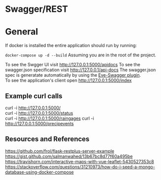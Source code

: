 # Swagger/REST

# General
If docker is installed the entire application should run by running:

`
docker-compose up -d --build
`
Assuming you are in the root of the project.  

To see the Swgger UI visit http://127.0.0.1:5000/apidocs
To see the swagger.json specification visit http://127.0.0.1/api-docs
The swagger.json spec is generatate automatically by using the [Eve-Swagger plugin](https://github.com/pyeve/eve-swagger).  
To see the application's client open http://127.0.0.1:5000/index  

## Example curl calls
curl -i http://127.0.0.1:5000/  
curl -i http://127.0.0.1:5000/status  
curl -i http://127.0.0.1:5000/raingages
curl -i http://127.0.0.1:5000/precipevents

## Resources and References
https://github.com/frol/flask-restplus-server-example
https://gist.github.com/salmanwahed/13b67bc8d77f60a495be
https://travishorn.com/interactive-maps-with-vue-leaflet-5430527353c8
https://stackoverflow.com/questions/31210973/how-do-i-seed-a-mongo-database-using-docker-compose